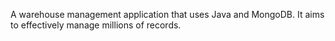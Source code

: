 A warehouse management application that uses Java and MongoDB. It aims to effectively manage millions of records. 
